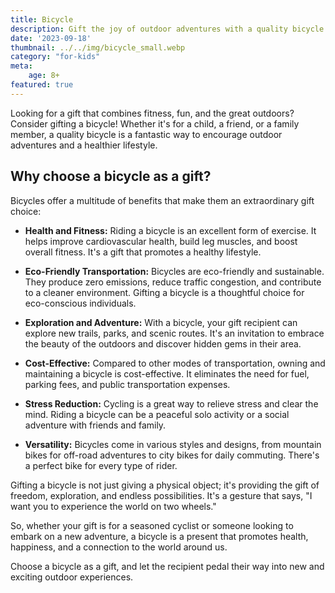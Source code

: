 ```yaml
---
title: Bicycle
description: Gift the joy of outdoor adventures with a quality bicycle.
date: '2023-09-18'
thumbnail: ../../img/bicycle_small.webp
category: "for-kids"
meta:
    age: 8+
featured: true
---
```

Looking for a gift that combines fitness, fun, and the great outdoors? Consider gifting a bicycle! Whether it's for a child, a friend, or a family member, a quality bicycle is a fantastic way to encourage outdoor adventures and a healthier lifestyle.

## Why choose a bicycle as a gift?

Bicycles offer a multitude of benefits that make them an extraordinary gift choice:

- **Health and Fitness:** Riding a bicycle is an excellent form of exercise. It helps improve cardiovascular health, build leg muscles, and boost overall fitness. It's a gift that promotes a healthy lifestyle.

- **Eco-Friendly Transportation:** Bicycles are eco-friendly and sustainable. They produce zero emissions, reduce traffic congestion, and contribute to a cleaner environment. Gifting a bicycle is a thoughtful choice for eco-conscious individuals.

- **Exploration and Adventure:** With a bicycle, your gift recipient can explore new trails, parks, and scenic routes. It's an invitation to embrace the beauty of the outdoors and discover hidden gems in their area.

- **Cost-Effective:** Compared to other modes of transportation, owning and maintaining a bicycle is cost-effective. It eliminates the need for fuel, parking fees, and public transportation expenses.

- **Stress Reduction:** Cycling is a great way to relieve stress and clear the mind. Riding a bicycle can be a peaceful solo activity or a social adventure with friends and family.

- **Versatility:** Bicycles come in various styles and designs, from mountain bikes for off-road adventures to city bikes for daily commuting. There's a perfect bike for every type of rider.

Gifting a bicycle is not just giving a physical object; it's providing the gift of freedom, exploration, and endless possibilities. It's a gesture that says, "I want you to experience the world on two wheels."

So, whether your gift is for a seasoned cyclist or someone looking to embark on a new adventure, a bicycle is a present that promotes health, happiness, and a connection to the world around us.

Choose a bicycle as a gift, and let the recipient pedal their way into new and exciting outdoor experiences.
